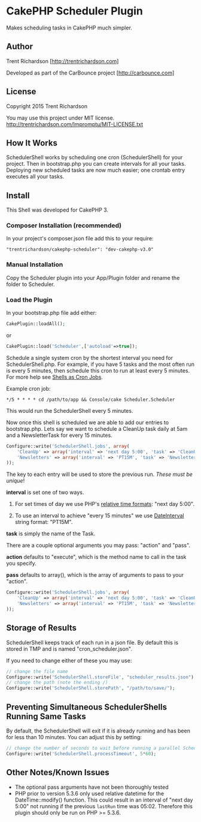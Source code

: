CakePHP Scheduler Plugin
========================

Makes scheduling tasks in CakePHP much simpler.

Author
------
Trent Richardson [http://trentrichardson.com]

Developed as part of the CarBounce project [http://carbounce.com]

License
-------
Copyright 2015 Trent Richardson

You may use this project under MIT license.
http://trentrichardson.com/Impromptu/MIT-LICENSE.txt

How It Works
------------
SchedulerShell works by scheduling one cron (SchedulerShell) for your project. Then in bootstrap.php you can create intervals for all your tasks.  Deploying new scheduled tasks are now much easier; one crontab entry executes all your tasks.

Install
-------

This Shell was developed for CakePHP 3.

### Composer Installation (recommended)

In your project's composer.json file add this to your require:

````
"trentrichardson/cakephp-scheduler": "dev-cakephp-v3.0"
````

### Manual Installation

Copy the Scheduler plugin into your App/Plugin folder and rename the folder to Scheduler.

### Load the Plugin

In your bootstrap.php file add either:

```php
CakePlugin::loadAll();
```

or

```php
CakePlugin::load('Scheduler',['autoload'=>true]);
```

Schedule a single system cron by the shortest interval you need for SchedulerShell.php.  For example, if you have 5 tasks and the most often run is every 5 minutes, then schedule this cron to run at least every 5 minutes. For more help see [Shells as Cron Jobs](http://book.cakephp.org/2.0/en/console-and-shells/cron-jobs.html).

Example cron job:

````
*/5 * * * * cd /path/to/app && Console/cake Scheduler.Scheduler
````

This would run the SchedulerShell every 5 minutes.

Now once this shell is scheduled we are able to add our entries to bootstrap.php.  Lets say we want to schedule a CleanUp task daily at 5am and a NewsletterTask for every 15 minutes.

```php
Configure::write('SchedulerShell.jobs', array(
	'CleanUp' => array('interval' => 'next day 5:00', 'task' => 'CleanUp'),// tomorrow at 5am
	'Newsletters' => array('interval' => 'PT15M', 'task' => 'Newsletter') //every 15 minutes
));
```

The key to each entry will be used to store the previous run.  *These must be unique*!

**interval** is set one of two ways.
1) For set times of day we use PHP's [relative time formats](http://www.php.net/manual/en/datetime.formats.relative.php): "next day 5:00".

2) To use an interval to achieve "every 15 minutes" we use [DateInterval](http://www.php.net/manual/en/class.dateinterval.php) string format: "PT15M".

**task** is simply the name of the Task.

There are a couple optional arguments you may pass: "action" and "pass".

**action** defaults to "execute", which is the method name to call in the task you specify.

**pass** defaults to array(), which is the array of arguments to pass to your "action".

```php
Configure::write('SchedulerShell.jobs', array(
	'CleanUp' => array('interval' => 'next day 5:00', 'task' => 'CleanUp', 'action' => 'execute', 'pass' => array()),
	'Newsletters' => array('interval' => 'PT15M', 'task' => 'Newsletter', 'action' => 'execute', 'pass' => array())
));
```

Storage of Results
------------------
SchedulerShell keeps track of each run in a json file.  By default this is stored in TMP and is named "cron_scheduler.json".

If you need to change either of these you may use:

```php
// change the file name
Configure::write('SchedulerShell.storeFile', "scheduler_results.json");
// change the path (note the ending /)
Configure::write('SchedulerShell.storePath', "/path/to/save/");
```

Preventing Simultaneous SchedulerShells Running Same Tasks
----------------------------------------------------------
By default, the SchedulerShell will exit if it is already running and has been for less than 10 minutes. You can adjust this by setting:

```php
// change the number of seconds to wait before running a parallel SchedulerShell; 0 = do not exit
Configure::write('SchedulerShell.processTimeout', 5*60);
```

Other Notes/Known Issues
------------------------
- The optional pass arguments have not been thoroughly tested
- PHP prior to version 5.3.6 only used relative datetime for the DateTime::modify() function. This could result in an interval of "next day 5:00" not running if the previous `lastRun` time was 05:02. Therefore this plugin should only be run on PHP >= 5.3.6.
